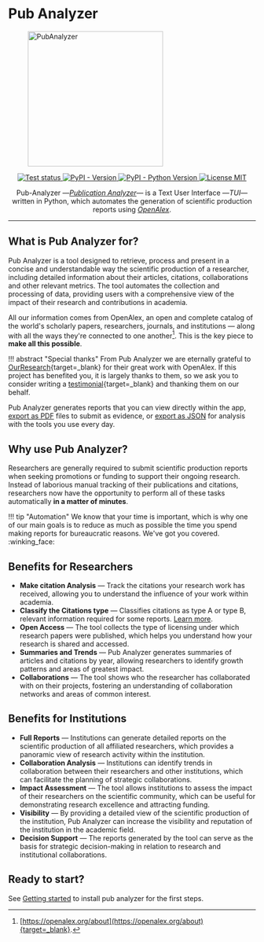 # Pub Analyzer

<figure>
    <img src="/assets/img/logo.png" alt="PubAnalyzer" width="275">
</figure>

<p align="center">
    <a href="https://github.com/alejandrgaspar/pub-analyzer/actions/workflows/python-test.yml" target="_blank">
        <img src="https://github.com/alejandrgaspar/pub-analyzer/actions/workflows/python-test.yml/badge.svg?branch=main" alt="Test status">
    </a>
    <a href="https://pypi.org/project/pub-analyzer/" target="_blank">
        <img src="https://img.shields.io/pypi/v/pub-analyzer?color=%230f80c1" alt="PyPI - Version">
    </a>
    <a href="https://pypi.org/project/pub-analyzer/" target="_blank">
        <img src="https://img.shields.io/pypi/pyversions/pub-analyzer?color=%230f80c1" alt="PyPI - Python Version">
    </a>
    <a href="https://github.com/alejandrgaspar/pub-analyzer/blob/main/LICENSE" target="_blank">
        <img src="https://img.shields.io/github/license/alejandrgaspar/pub-analyzer?color=%2331c553" alt="License MIT">
    </a>
</p>

<p align="center">
    Pub-Analyzer &mdash;<a href="https://github.com/alejandrgaspar/pub-analyzer" target="_blank"><em>Publication Analyzer</em></a>&mdash; is a Text User Interface &mdash;<em>TUI</em>&mdash; written in Python, which automates the generation of scientific production reports using <a href="https://openalex.org/" target="_blank"><em>OpenAlex</em></a>.
</p>

---

## What is Pub Analyzer for?

Pub Analyzer is a tool designed to retrieve, process and present in a concise and understandable way the scientific production of a researcher, including detailed information about their articles, citations, collaborations and other relevant metrics. The tool automates the collection and processing of data, providing users with a comprehensive view of the impact of their research and contributions in academia.

All our information comes from OpenAlex, an open and complete catalog of the world's scholarly papers, researchers, journals, and institutions &mdash; along with all the ways they're connected to one another[^1]. This is the key piece to **make all this possible**.

!!! abstract "Special thanks"
    From Pub Analyzer we are eternally grateful to [OurResearch](https://ourresearch.org/){target=_blank} for their great work with OpenAlex. If this project has benefited you, it is largely thanks to them, so we ask you to consider writing a [testimonial](https://forms.monday.com/forms/4d5ad5a8e6a72ae31987a29118f1d437){target=_blank} and thanking them on our behalf.

Pub Analyzer generates reports that you can view directly within the app, [export as PDF]() files to submit as evidence, or [export as JSON]() for analysis with the tools you use every day.

## Why use Pub Analyzer?

Researchers are generally required to submit scientific production reports when seeking promotions or funding to support their ongoing research. Instead of laborious manual tracking of their publications and citations, researchers now have the opportunity to perform all of these tasks automatically **in a matter of minutes**.

!!! tip "Automation"
    We know that your time is important, which is why one of our main goals is to reduce as much as possible the time you spend making reports for bureaucratic reasons. We've got you covered. :winking_face:

## Benefits for Researchers

- **Make citation Analysis** &mdash; Track the citations your research work has received, allowing you to understand the influence of your work within academia.
- **Classify the Citations type** &mdash;  Classifies citations as type A or type B, relevant information required for some reports. [Learn more]().
- **Open Access** &mdash; The tool collects the type of licensing under which research papers were published, which helps you understand how your research is shared and accessed.
- **Summaries and Trends** &mdash; Pub Analyzer generates summaries of articles and citations by year, allowing researchers to identify growth patterns and areas of greatest impact.
- **Collaborations** &mdash; The tool shows who the researcher has collaborated with on their projects, fostering an understanding of collaboration networks and areas of common interest.

## Benefits for Institutions

- **Full Reports** &mdash; Institutions can generate detailed reports on the scientific production of all affiliated researchers, which provides a panoramic view of research activity within the institution.
- **Collaboration Analysis** &mdash; Institutions can identify trends in collaboration between their researchers and other institutions, which can facilitate the planning of strategic collaborations.
- **Impact Assessment** &mdash; The tool allows institutions to assess the impact of their researchers on the scientific community, which can be useful for demonstrating research excellence and attracting funding.
- **Visibility** &mdash; By providing a detailed view of the scientific production of the institution, Pub Analyzer can increase the visibility and reputation of the institution in the academic field.
- **Decision Support** &mdash; The reports generated by the tool can serve as the basis for strategic decision-making in relation to research and institutional collaborations.

## Ready to start?
See [Getting started](./getting_started.md) to install pub analyzer for the first steps.


[^1]: [https://openalex.org/about](https://openalex.org/about){target=_blank}.
